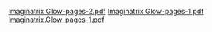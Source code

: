 [Imaginatrix Glow-pages-2.pdf](https://github.com/user-attachments/files/19441052/Imaginatrix.Glow-pages-2.pdf)
[Imaginatrix Glow-pages-1.pdf](https://github.com/user-attachments/files/19440930/Imaginatrix.Glow-pages-1.pdf)
[Imaginatrix.Glow-pages-1.pdf](https://github.com/user-attachments/files/19440929/Imaginatrix.Glow-pages-1.pdf)
